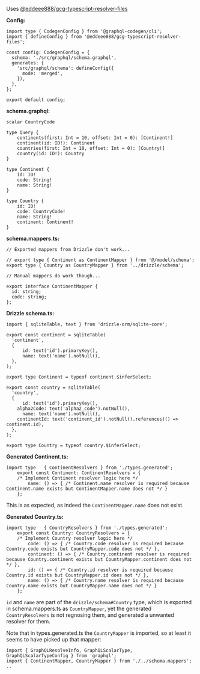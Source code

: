Uses [@eddeee888/gcg-typescript-resolver-files](https://github.com/eddeee888/graphql-code-generator-plugins)

**Config:**

```
import type { CodegenConfig } from '@graphql-codegen/cli';
import { defineConfig } from '@eddeee888/gcg-typescript-resolver-files';
 
const config: CodegenConfig = {
  schema: './src/graphql/schema.graphql',
  generates: {
    'src/graphql/schema': defineConfig({
      mode: 'merged',
    }),
  },
};

export default config;
```

**schema.graphql:**

```
scalar CountryCode

type Query {
    continents(first: Int = 10, offset: Int = 0): [Continent!]
    continent(id: ID!): Continent
    countries(first: Int = 10, offset: Int = 0): [Country!]
    country(id: ID!): Country
}

type Continent {
    id: ID!
    code: String!
    name: String!
}

type Country {
    id: ID!
    code: CountryCode!
    name: String!
    continent: Continent!
}
```

**schema.mappers.ts:**

```
// Exported mappers from Drizzle don't work...

// export type { Continent as ContinentMapper } from '@/model/schema';
export type { Country as CountryMapper } from '../drizzle/schema';

// Manual mappers do work though...

export interface ContinentMapper {
  id: string;
  code: string;
};
```

**Drizzle schema.ts:**

```
import { sqliteTable, text } from 'drizzle-orm/sqlite-core';

export const continent = sqliteTable(
  'continent',
  {
	  id: text('id').primaryKey(),
	  name: text('name').notNull(),
  },
);

export type Continent = typeof continent.$inferSelect;

export const country = sqliteTable(
  'country',
  {
	  id: text('id').primaryKey(),
    alpha2Code: text('alpha2_code').notNull(),
	  name: text('name').notNull(),
    continentId: text('continent_id').notNull().references(() => continent.id),
  },
);

export type Country = typeof country.$inferSelect;
```

**Generated Continent.ts:**

```
import type   { ContinentResolvers } from './types.generated';
    export const Continent: ContinentResolvers = {
    /* Implement Continent resolver logic here */
        name: () => { /* Continent.name resolver is required because Continent.name exists but ContinentMapper.name does not */ }
    };
```

This is as expected, as indeed the `ContinentMapper.name` does not exist.

**Generated Country.ts:**

```
import type   { CountryResolvers } from './types.generated';
    export const Country: CountryResolvers = {
    /* Implement Country resolver logic here */
        code: () => { /* Country.code resolver is required because Country.code exists but CountryMapper.code does not */ },
        continent: () => { /* Country.continent resolver is required because Country.continent exists but CountryMapper.continent does not */ },
        id: () => { /* Country.id resolver is required because Country.id exists but CountryMapper.id does not */ },
        name: () => { /* Country.name resolver is required because Country.name exists but CountryMapper.name does not */ }
    };
```

`id` and `name` are part of the `drizzle/schema#Country` type, which is exported in schema.mappers.ts as `CountryMapper`,
yet the generated `CountryResolvers` is not regnosing them, and generated a unwanted resolver for them.

Note that in types.generated.ts the `CountryMapper` is imported, so at least it seems to have picked up that mapper:

```
import { GraphQLResolveInfo, GraphQLScalarType, GraphQLScalarTypeConfig } from 'graphql';
import { ContinentMapper, CountryMapper } from './../schema.mappers';
..
```
